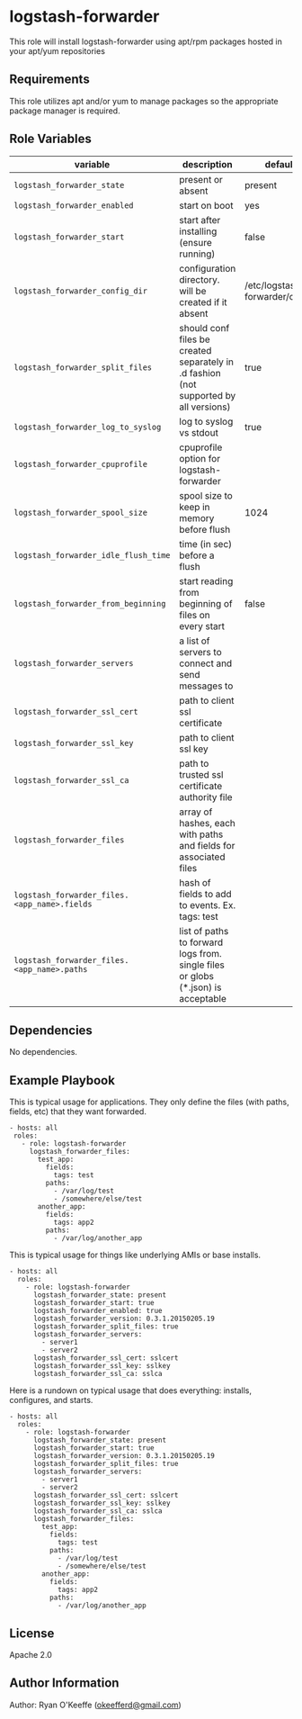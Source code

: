 logstash-forwarder
=========

This role will install logstash-forwarder using apt/rpm packages hosted in your apt/yum repositories

Requirements
------------

This role utilizes apt and/or yum to manage packages so the appropriate package manager is required.

Role Variables
--------------
| variable | description | default | mandatory
|----------|-------------|---------|----------
| `logstash_forwarder_state` | present or absent | present |
| `logstash_forwarder_enabled` | start on boot| yes |
| `logstash_forwarder_start` | start after installing (ensure running) | false |
| `logstash_forwarder_config_dir` | configuration directory. will be created if it absent| /etc/logstash-forwarder/conf.d |
| `logstash_forwarder_split_files` | should conf files be created separately in .d fashion (not supported by all versions) | true |
| `logstash_forwarder_log_to_syslog` | log to syslog vs stdout | true |
| `logstash_forwarder_cpuprofile` | cpuprofile option for logstash-forwarder |  | no
| `logstash_forwarder_spool_size` | spool size to keep in memory before flush | 1024 |
| `logstash_forwarder_idle_flush_time` | time (in sec) before a flush |  | no
| `logstash_forwarder_from_beginning` | start reading from beginning of files on every start | false |
| `logstash_forwarder_servers` | a list of servers to connect and send messages to |  | yes
| `logstash_forwarder_ssl_cert` | path to client ssl certificate |  | no
| `logstash_forwarder_ssl_key` | path to client ssl key |  | no
| `logstash_forwarder_ssl_ca` | path to trusted ssl certificate authority file |  | yes
| `logstash_forwarder_files` | array of hashes, each with paths and fields for associated files |  | no
| `logstash_forwarder_files.<app_name>.fields` | hash of fields to add to events.  Ex. tags: test |  | no
| `logstash_forwarder_files.<app_name>.paths` | list of paths to forward logs from.  single files or globs (*.json) is acceptable |  | no

Dependencies
------------

No dependencies.

Example Playbook
----------------

This is typical usage for applications.  They only define the files (with paths, fields, etc) that they want forwarded.

    - hosts: all
     roles:
       - role: logstash-forwarder
         logstash_forwarder_files:
           test_app:
             fields:
               tags: test
             paths:
               - /var/log/test
               - /somewhere/else/test
           another_app:
             fields:
               tags: app2
             paths:
               - /var/log/another_app

This is typical usage for things like underlying AMIs or base installs.

    - hosts: all
      roles:
        - role: logstash-forwarder
          logstash_forwarder_state: present
          logstash_forwarder_start: true
          logstash_forwarder_enabled: true
          logstash_forwarder_version: 0.3.1.20150205.19
          logstash_forwarder_split_files: true
          logstash_forwarder_servers:
            - server1
            - server2
          logstash_forwarder_ssl_cert: sslcert
          logstash_forwarder_ssl_key: sslkey
          logstash_forwarder_ssl_ca: sslca

Here is a rundown on typical usage that does everything: installs, configures, and starts.

    - hosts: all
      roles:
        - role: logstash-forwarder
          logstash_forwarder_state: present
          logstash_forwarder_start: true
          logstash_forwarder_version: 0.3.1.20150205.19
          logstash_forwarder_split_files: true
          logstash_forwarder_servers:
            - server1
            - server2
          logstash_forwarder_ssl_cert: sslcert
          logstash_forwarder_ssl_key: sslkey
          logstash_forwarder_ssl_ca: sslca
          logstash_forwarder_files:
            test_app:
              fields:
                tags: test
              paths:
                - /var/log/test
                - /somewhere/else/test
            another_app:
              fields:
                tags: app2
              paths:
                - /var/log/another_app

License
-------

Apache 2.0

Author Information
------------------

Author: Ryan O'Keeffe (okeefferd@gmail.com)
